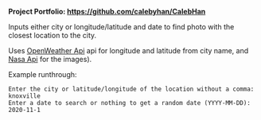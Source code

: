 **Project Portfolio: https://github.com/calebyhan/CalebHan**

Inputs either city or longitude/latitude and date to find photo with the closest location to the city.

Uses [OpenWeather Api](https://openweathermap.org/api/geocoding-api) api for longitude and latitude from city name, and [Nasa Api](https://api.nasa.gov/) for the images).

Example runthrough:
```
Enter the city or latitude/longitude of the location without a comma: knoxville 
Enter a date to search or nothing to get a random date (YYYY-MM-DD): 2020-11-1
```
